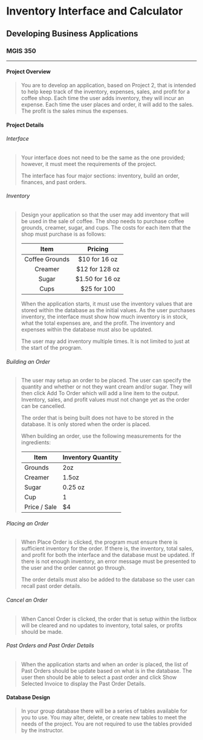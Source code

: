 # Inventory Interface and Calculator
## Developing Business Applications
### MGIS 350
___

#### Project Overview

> You are to develop an application, based on Project 2, that is intended to help keep track of the inventory, expenses, sales, and profit for a coffee shop. Each time the user adds inventory, they will incur an expense. Each time the user places and order, it will add to the sales. The profit is the sales minus the expenses.

#### Project Details

###### Interface

> Your interface does not need to be the same as the one provided; however, it must meet the requirements of the project.
>
> The interface has four major sections: inventory, build an order, finances, and past orders.

###### Inventory

> Design your application so that the user may add inventory that will be used in the sale of coffee. The shop needs to purchase coffee grounds, creamer, sugar, and cups. The costs for each item that the shop must purchase is as follows:
> 
> | Item | Pricing |
> | :--: | :---------------------: |
> |  Coffee Grounds  |      $10 for 16 oz      |
> |   Creamer   |     $12 for 128 oz      |
> |   Sugar  | $1.50 for 16 oz |
> |  Cups  |    $25 for 100     |
> 
> 
> When the application starts, it must use the inventory values that are stored within the database as the initial values. As the user purchases inventory, the interface must show how much inventory is in stock, what the total expenses are, and the profit. The inventory and expenses within the database must also be updated.
> 
> The user may add inventory multiple times. It is not limited to just at the start of the program.

###### Building an Order

> The user may setup an order to be placed. The user can specify the quantity and whether or not they want cream and/or sugar. They will then click Add To Order which will add a line item to the output. Inventory, sales, and profit values must not change yet as the order can be cancelled.
> 
> The order that is being built does not have to be stored in the database. It is only stored when the order is placed.
> 
> When building an order, use the following measurements for the ingredients:
> 
> | **Item** | **Inventory Quantity** |
> | -------- | ---------------------- |
> |Grounds|2oz|
> |Creamer|1.5oz|
> |Sugar  |0.25 oz|
> |Cup|1|
> |Price / Sale|$4|

###### Placing an Order

> When Place Order is clicked, the program must ensure there is sufficient inventory for the order. If there is, the inventory, total sales, and profit for both the interface and the database must be updated. If there is not enough inventory, an error message must be presented to the user and the order cannot go through.
> 
> The order details must also be added to the database so the user can recall past order details.

###### Cancel an Order

> When Cancel Order is clicked, the order that is setup within the listbox will be cleared and no updates to inventory, total sales, or profits should be made.

###### Past Orders and Past Order Details

> When the application starts and when an order is placed, the list of Past Orders should be update based on what is in the database. The user then should be able to select a past order and click Show Selected Invoice to display the Past Order Details.

#### Database Design

> In your group database there will be a series of tables available for you to use. You may alter, delete, or create new tables to meet the needs of the project. You are not required to use the tables provided by the instructor.

